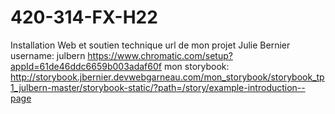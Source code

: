 # 420-314-FX-H22
Installation Web et soutien technique
url de mon projet Julie Bernier username: julbern https://www.chromatic.com/setup?appId=61de46ddc6659b003adaf60f
mon storybook: http://storybook.jbernier.devwebgarneau.com/mon_storybook/storybook_tp1_julbern-master/storybook-static/?path=/story/example-introduction--page
